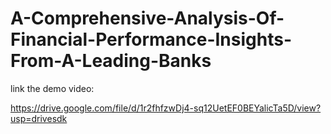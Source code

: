 # A-Comprehensive-Analysis-Of-Financial-Performance-Insights-From-A-Leading-Banks

link the demo video:

https://drive.google.com/file/d/1r2fhfzwDj4-sq12UetEF0BEYalicTa5D/view?usp=drivesdk
